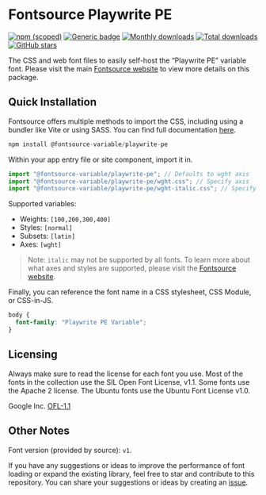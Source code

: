 # Fontsource Playwrite PE

[![npm (scoped)](https://img.shields.io/npm/v/@fontsource-variable/playwrite-pe?color=brightgreen)](https://www.npmjs.com/package/@fontsource-variable/playwrite-pe) [![Generic badge](https://img.shields.io/badge/fontsource-passing-brightgreen)](https://github.com/fontsource/fontsource) [![Monthly downloads](https://badgen.net/npm/dm/@fontsource-variable/playwrite-pe)](https://github.com/fontsource/fontsource) [![Total downloads](https://badgen.net/npm/dt/@fontsource-variable/playwrite-pe)](https://github.com/fontsource/fontsource) [![GitHub stars](https://img.shields.io/github/stars/fontsource/fontsource.svg?style=social&label=Star)](https://github.com/fontsource/fontsource/stargazers)

The CSS and web font files to easily self-host the “Playwrite PE” variable font. Please visit the main [Fontsource website](https://fontsource.org/fonts/playwrite-pe) to view more details on this package.

## Quick Installation

Fontsource offers multiple methods to import the CSS, including using a bundler like Vite or using SASS. You can find full documentation [here](https://fontsource.org/docs/getting-started/introduction).

```javascript
npm install @fontsource-variable/playwrite-pe
```

Within your app entry file or site component, import it in.

```javascript
import "@fontsource-variable/playwrite-pe"; // Defaults to wght axis
import "@fontsource-variable/playwrite-pe/wght.css"; // Specify axis
import "@fontsource-variable/playwrite-pe/wght-italic.css"; // Specify axis and style
```

Supported variables:
- Weights: `[100,200,300,400]`
- Styles: `[normal]`
- Subsets: `[latin]`
- Axes: `[wght]`

> Note: `italic` may not be supported by all fonts. To learn more about what axes and styles are supported, please visit the [Fontsource website](https://fontsource.org/fonts/playwrite-pe).

Finally, you can reference the font name in a CSS stylesheet, CSS Module, or CSS-in-JS.

```css
body {
  font-family: "Playwrite PE Variable";
}
```

## Licensing
Always make sure to read the license for each font you use. Most of the fonts in the collection use the SIL Open Font License, v1.1. Some fonts use the Apache 2 license. The Ubuntu fonts use the Ubuntu Font License v1.0.

Google Inc.
[OFL-1.1](http://scripts.sil.org/OFL)

## Other Notes
Font version (provided by source): `v1`.

If you have any suggestions or ideas to improve the performance of font loading or expand the existing library, feel free to star and contribute to this repository. You can share your suggestions or ideas by creating an [issue](https://github.com/fontsource/fontsource/issues).